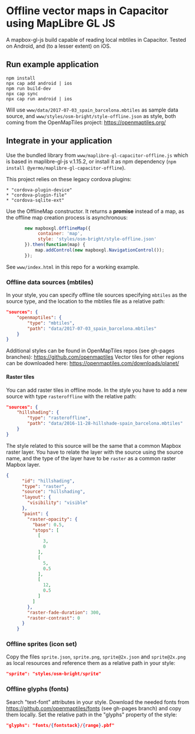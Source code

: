 # Offline vector maps in Capacitor using MapLibre GL JS

A mapbox-gl-js build capable of reading local mbtiles in Capacitor.
Tested on Android, and (to a lesser extent) on iOS.


## Run example application

```
npm install
npx cap add android | ios
npm run build-dev
npx cap sync
npx cap run android | ios
```

Will use `www/data/2017-07-03_spain_barcelona.mbtiles` as sample data source, and `www/styles/osm-bright/style-offline.json`
as style, both coming from the OpenMapTiles project: https://openmaptiles.org/

## Integrate in your application

Use the bundled library from `www/maplibre-gl-capacitor-offline.js` which is based in maplibre-gl-js v.1.15.2, or install it
as npm dependency (`npm install @yermo/maplibre-gl-capacitor-offline`).

This project relies on these legacy cordova plugins:

    * "cordova-plugin-device"
    * "cordova-plugin-file"
    * "cordova-sqlite-ext"

Use the OfflineMap constructor. It returns a **promise** instead of a map, as the
offline map creation process is asynchronous:
  
```javascript
       new mapboxgl.OfflineMap({
            container: 'map',
            style: 'styles/osm-bright/style-offline.json'
       }).then(function(map) {
           map.addControl(new mapboxgl.NavigationControl());
       });
```

See `www/index.html` in this repo for a working example.


### Offline data sources (mbtiles)

In your style, you can specify offline tile sources specifying `mbtiles` as the source type,
and the location to the mbtiles file as a relative path:

```json
"sources": {
    "openmaptiles": {
        "type": "mbtiles",
        "path": "data/2017-07-03_spain_barcelona.mbtiles"
    }
}
```

Additional styles can be found in OpenMapTiles repos (see gh-pages branches): https://github.com/openmaptiles
Vector tiles for other regions can be downloaded here: https://openmaptiles.com/downloads/planet/

#### Raster tiles

You can add raster tiles in offline mode. In the style you have to add a new source with type `rasteroffline` with the 
relative path:

```json
"sources": {
    "hillshading": {
        "type": "rasteroffline",
        "path": "data/2016-11-28-hillshade-spain_barcelona.mbtiles"
    }
}
```

The style related to this source will be the same that a common Mapbox raster layer. You have to relate the layer with
the source using the source name, and the type of the layer have to be `raster` as a common raster Mapbox layer.

```json
{
      "id": "hillshading",
      "type": "raster",
      "source": "hillshading",
      "layout": {
        "visibility": "visible"
      },
      "paint": {
        "raster-opacity": {
          "base": 0.5,
          "stops": [
            [
              3,
              0
            ],
            [
              5,
              0.5
            ],
            [
              12,
              0.5
            ]
          ]
        },
        "raster-fade-duration": 300,
        "raster-contrast": 0
      }
    }
```

### Offline sprites (icon set) 

Copy the files `sprite.json`, `sprite.png`, `sprite@2x.json` and `sprite@2x.png` as local resources and
reference them as a relative path in your style:

```json
"sprite": "styles/osm-bright/sprite"
```


### Offline glyphs (fonts) 

Search "text-font" attributes in your style. Download the needed fonts from https://github.com/openmaptiles/fonts
(see gh-pages branch) and copy them locally. Set the relative path in the "glyphs" property of the
style:

```json
"glyphs": "fonts/{fontstack}/{range}.pbf"
```
